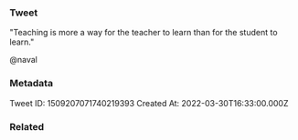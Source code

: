 ### Tweet
"Teaching is more a way for the teacher to learn than for the student to learn."

@naval

### Metadata
Tweet ID: 1509207071740219393
Created At: 2022-03-30T16:33:00.000Z

### Related

